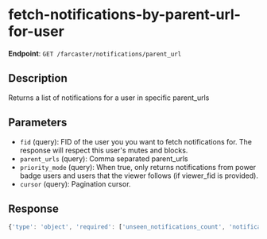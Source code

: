 # fetch-notifications-by-parent-url-for-user

**Endpoint**: `GET /farcaster/notifications/parent_url`

## Description
Returns a list of notifications for a user in specific parent_urls

## Parameters
- `fid` (query): FID of the user you you want to fetch notifications for. The response will respect this user's mutes and blocks.
- `parent_urls` (query): Comma separated parent_urls
- `priority_mode` (query): When true, only returns notifications from power badge users and users that the viewer follows (if viewer_fid is provided).
- `cursor` (query): Pagination cursor.

## Response
```typescript
{'type': 'object', 'required': ['unseen_notifications_count', 'notifications', 'next'], 'properties': {'unseen_notifications_count': {'type': 'integer', 'format': 'int32'}, 'notifications': {'type': 'array', 'items': {'$ref': '#/components/schemas/Notification'}}, 'next': {'$ref': '#/components/schemas/NextCursor'}}}
```
